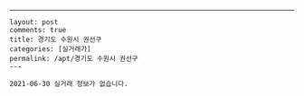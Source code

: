 ---
    layout: post
    comments: true
    title: 경기도 수원시 권선구
    categories: [실거래가]
    permalink: /apt/경기도 수원시 권선구
    ---

    2021-06-30 실거래 정보가 없습니다.

    